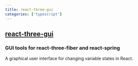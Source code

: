 ```yaml
---
title: react-three-gui
categories: ['typescript']
---
```

## [react-three-gui](https://github.com/birkir/react-three-gui)

### GUI tools for react-three-fiber and react-spring


A graphical user interface for changing variable states in React.
